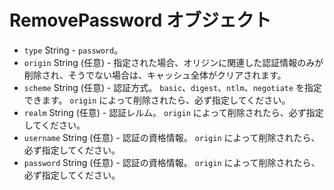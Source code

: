 # RemovePassword オブジェクト

* `type` String - `password`。
* `origin` String (任意) - 指定された場合、オリジンに関連した認証情報のみが削除され、そうでない場合は、キャッシュ全体がクリアされます。
* `scheme` String (任意) - 認証方式。 `basic`、`digest`、`ntlm`、`negotiate` を指定できます。 `origin` によって削除されたら、必ず指定してください。
* `realm` String (任意) - 認証レルム。 `origin` によって削除されたら、必ず指定してください。
* `username` String (任意) - 認証の資格情報。 `origin` によって削除されたら、必ず指定してください。
* `password` String (任意) - 認証の資格情報。 `origin` によって削除されたら、必ず指定してください。

